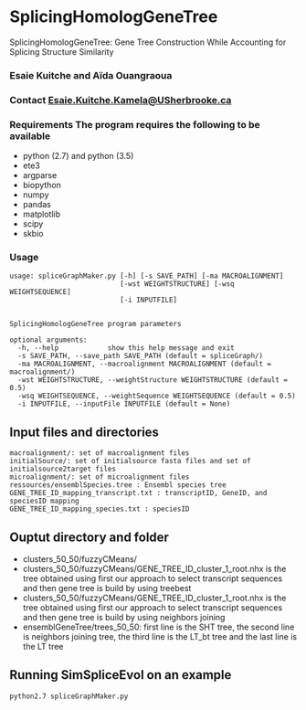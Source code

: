 # SplicingHomologGeneTree
SplicingHomologGeneTree: Gene Tree Construction While Accounting for Splicing Structure Similarity

### Esaie Kuitche and Aïda Ouangraoua 

### Contact Esaie.Kuitche.Kamela@USherbrooke.ca

### Requirements The program requires the following to be available

* python (2.7) and python (3.5)
* ete3 
* argparse 
* biopython 
* numpy
* pandas 
* matplotlib
* scipy
* skbio

### Usage
```
usage: spliceGraphMaker.py [-h] [-s SAVE_PATH] [-ma MACROALIGNMENT]
                           [-wst WEIGHTSTRUCTURE] [-wsq WEIGHTSEQUENCE]
                           [-i INPUTFILE]


SplicingHomologGeneTree program parameters

optional arguments:
  -h, --help            show this help message and exit
  -s SAVE_PATH, --save_path SAVE_PATH (default = spliceGraph/)
  -ma MACROALIGNMENT, --macroalignment MACROALIGNMENT (default = macroalignment/)
  -wst WEIGHTSTRUCTURE, --weightStructure WEIGHTSTRUCTURE (default = 0.5)
  -wsq WEIGHTSEQUENCE, --weightSequence WEIGHTSEQUENCE (default = 0.5)
  -i INPUTFILE, --inputFile INPUTFILE (default = None)
```

## Input files and directories

```
macroalignment/: set of macroalignment files
initialSource/: set of initialsource fasta files and set of initialsource2target files
microalignment/: set of microalignment files
ressources/ensemblSpecies.tree : Ensembl species tree
GENE_TREE_ID_mapping_transcript.txt : transcriptID, GeneID, and speciesID mapping
GENE_TREE_ID_mapping_species.txt : speciesID
```
## Ouptut directory and folder
* clusters_50_50/fuzzyCMeans/
* clusters_50_50/fuzzyCMeans/GENE_TREE_ID_cluster_1_root.nhx is the tree obtained using first our approach to select transcript sequences and then gene tree is build by using treebest
* clusters_50_50/fuzzyCMeans/GENE_TREE_ID_cluster_1_root.nhx is the tree obtained using first our approach to select transcript sequences and then gene tree is build by using neighbors joining
* ensemblGeneTree/trees_50_50: first line is the SHT tree, the second line is neighbors joining tree, the third line is the LT_bt tree and the last line is the LT tree

## Running SimSpliceEvol on an example
```
python2.7 spliceGraphMaker.py
```

